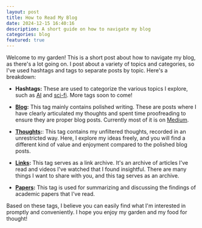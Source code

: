 ```yaml
---
layout: post
title: How to Read My Blog
date: 2024-12-15 16:40:16
description: A short guide on how to navigate my blog
categories: blog
featured: true
---
```


Welcome to my garden! This is a short post about how to navigate my blog, as there's a lot going on. I post about a variety of topics and categories, so I've used hashtags and tags to separate posts by topic. Here's a breakdown:

*   **Hashtags:** These are used to categorize the various topics I explore, such as [AI](https://ht0324.github.io/blog/tag/ai) and [sci-fi](https://ht0324.github.io/blog/tag/sci-fi). More tags soon to come!

*   **[Blog](https://medium.com/@FdForThought):** This tag mainly contains polished writing. These are posts where I have clearly articulated my thoughts and spent time proofreading to ensure they are proper blog posts. Currently most of it is on [Medium](https://medium.com/@FdForThought).

*   **[Thoughts](https://ht0324.github.io/blog/category/thoughts):**: This tag contains my unfiltered thoughts, recorded in an unrestricted way. Here, I explore my ideas freely, and you will find a different kind of value and enjoyment compared to the polished blog posts.

*   **[Links](https://ht0324.github.io/blog/category/link):** This tag serves as a link archive. It's an archive of articles I've read and videos I've watched that I found insightful. There are many things I want to share with you, and this tag serves as an archive.

*   **[Papers](https://ht0324.github.io/blog/category/papers):** This tag is used for summarizing and discussing the findings of academic papers that I've read.

Based on these tags, I believe you can easily find what I'm interested in promptly and conveniently. I hope you enjoy my garden and my food for thought!

